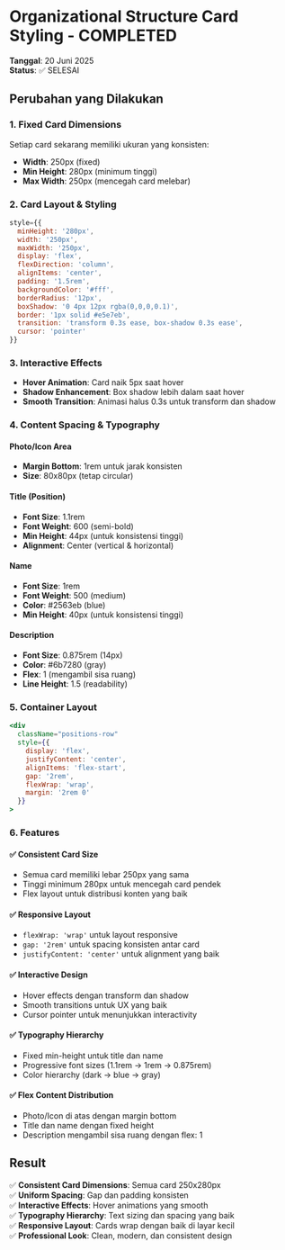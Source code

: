 # Organizational Structure Card Styling - COMPLETED
**Tanggal**: 20 Juni 2025  
**Status**: ✅ SELESAI

## Perubahan yang Dilakukan

### 1. Fixed Card Dimensions
Setiap card sekarang memiliki ukuran yang konsisten:
- **Width**: 250px (fixed)
- **Min Height**: 280px (minimum tinggi)
- **Max Width**: 250px (mencegah card melebar)

### 2. Card Layout & Styling
```jsx
style={{
  minHeight: '280px',
  width: '250px',
  maxWidth: '250px',
  display: 'flex',
  flexDirection: 'column',
  alignItems: 'center',
  padding: '1.5rem',
  backgroundColor: '#fff',
  borderRadius: '12px',
  boxShadow: '0 4px 12px rgba(0,0,0,0.1)',
  border: '1px solid #e5e7eb',
  transition: 'transform 0.3s ease, box-shadow 0.3s ease',
  cursor: 'pointer'
}}
```

### 3. Interactive Effects
- **Hover Animation**: Card naik 5px saat hover
- **Shadow Enhancement**: Box shadow lebih dalam saat hover
- **Smooth Transition**: Animasi halus 0.3s untuk transform dan shadow

### 4. Content Spacing & Typography

#### Photo/Icon Area
- **Margin Bottom**: 1rem untuk jarak konsisten
- **Size**: 80x80px (tetap circular)

#### Title (Position)
- **Font Size**: 1.1rem
- **Font Weight**: 600 (semi-bold)
- **Min Height**: 44px (untuk konsistensi tinggi)
- **Alignment**: Center (vertical & horizontal)

#### Name
- **Font Size**: 1rem
- **Font Weight**: 500 (medium)
- **Color**: #2563eb (blue)
- **Min Height**: 40px (untuk konsistensi tinggi)

#### Description
- **Font Size**: 0.875rem (14px)
- **Color**: #6b7280 (gray)
- **Flex**: 1 (mengambil sisa ruang)
- **Line Height**: 1.5 (readability)

### 5. Container Layout
```jsx
<div 
  className="positions-row"
  style={{
    display: 'flex',
    justifyContent: 'center',
    alignItems: 'flex-start',
    gap: '2rem',
    flexWrap: 'wrap',
    margin: '2rem 0'
  }}
>
```

### 6. Features

#### ✅ Consistent Card Size
- Semua card memiliki lebar 250px yang sama
- Tinggi minimum 280px untuk mencegah card pendek
- Flex layout untuk distribusi konten yang baik

#### ✅ Responsive Layout
- `flexWrap: 'wrap'` untuk layout responsive
- `gap: '2rem'` untuk spacing konsisten antar card
- `justifyContent: 'center'` untuk alignment yang baik

#### ✅ Interactive Design
- Hover effects dengan transform dan shadow
- Smooth transitions untuk UX yang baik
- Cursor pointer untuk menunjukkan interactivity

#### ✅ Typography Hierarchy
- Fixed min-height untuk title dan name
- Progressive font sizes (1.1rem → 1rem → 0.875rem)
- Color hierarchy (dark → blue → gray)

#### ✅ Flex Content Distribution
- Photo/Icon di atas dengan margin bottom
- Title dan name dengan fixed height
- Description mengambil sisa ruang dengan flex: 1

## Result
✅ **Consistent Card Dimensions**: Semua card 250x280px  
✅ **Uniform Spacing**: Gap dan padding konsisten  
✅ **Interactive Effects**: Hover animations yang smooth  
✅ **Typography Hierarchy**: Text sizing dan spacing yang baik  
✅ **Responsive Layout**: Cards wrap dengan baik di layar kecil  
✅ **Professional Look**: Clean, modern, dan consistent design
